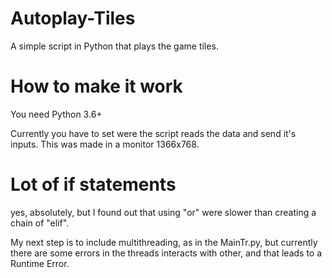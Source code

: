 # Autoplay-Tiles
A simple script in Python that plays the game tiles.

# How to make it work
You need Python 3.6+

Currently you have to set were the script reads the data and send it's inputs.
This was made in a monitor 1366x768.

# Lot of if statements
yes, absolutely, but I found out that using "or" were slower than creating a chain of "elif". 

My next step is to include multithreading, as in the MainTr.py, but currently there are some errors in the threads interacts with other, and that leads to a Runtime Error.
